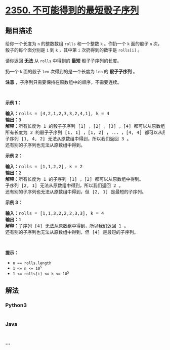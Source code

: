 # [2350. 不可能得到的最短骰子序列](https://leetcode-cn.com/problems/shortest-impossible-sequence-of-rolls)

## 题目描述

<!-- 这里写题目描述 -->

<p>给你一个长度为 <code>n</code>&nbsp;的整数数组&nbsp;<code>rolls</code>&nbsp;和一个整数&nbsp;<code>k</code>&nbsp;。你扔一个&nbsp;<code>k</code>&nbsp;面的骰子 <code>n</code>&nbsp;次，骰子的每个面分别是&nbsp;<code>1</code>&nbsp;到&nbsp;<code>k</code>&nbsp;，其中第&nbsp;<code>i</code>&nbsp;次扔得到的数字是&nbsp;<code>rolls[i]</code>&nbsp;。</p>

<p>请你返回 <strong>无法</strong>&nbsp;从 <code>rolls</code>&nbsp;中得到的 <strong>最短</strong>&nbsp;骰子子序列的长度。</p>

<p>扔一个 <code>k</code>&nbsp;面的骰子 <code>len</code>&nbsp;次得到的是一个长度为 <code>len</code>&nbsp;的 <strong>骰子子序列</strong>&nbsp;。</p>

<p><strong>注意</strong>&nbsp;，子序列只需要保持在原数组中的顺序，不需要连续。</p>

<p>&nbsp;</p>

<p><strong>示例 1：</strong></p>

<pre>
<b>输入：</b>rolls = [4,2,1,2,3,3,2,4,1], k = 4
<b>输出：</b>3
<b>解释：</b>所有长度为 1 的骰子子序列 [1] ，[2] ，[3] ，[4] 都可以从原数组中得到。
所有长度为 2 的骰子子序列 [1, 1] ，[1, 2] ，... ，[4, 4] 都可以从原数组中得到。
子序列 [1, 4, 2] 无法从原数组中得到，所以我们返回 3 。
还有别的子序列也无法从原数组中得到。</pre>

<p><strong>示例 2：</strong></p>

<pre>
<b>输入：</b>rolls = [1,1,2,2], k = 2
<b>输出：</b>2
<b>解释：</b>所有长度为 1 的子序列 [1] ，[2] 都可以从原数组中得到。
子序列 [2, 1] 无法从原数组中得到，所以我们返回 2 。
还有别的子序列也无法从原数组中得到，但 [2, 1] 是最短的子序列。
</pre>

<p><strong>示例 3：</strong></p>

<pre>
<b>输入：</b>rolls = [1,1,3,2,2,2,3,3], k = 4
<b>输出：</b>1
<b>解释：</b>子序列 [4] 无法从原数组中得到，所以我们返回 1 。
还有别的子序列也无法从原数组中得到，但 [4] 是最短的子序列。
</pre>

<p>&nbsp;</p>

<p><strong>提示：</strong></p>

<ul>
	<li><code>n == rolls.length</code></li>
	<li><code>1 &lt;= n &lt;= 10<sup>5</sup></code></li>
	<li><code>1 &lt;= rolls[i] &lt;= k &lt;= 10<sup>5</sup></code></li>
</ul>


## 解法

<!-- 这里可写通用的实现逻辑 -->

<!-- tabs:start -->

### **Python3**

<!-- 这里可写当前语言的特殊实现逻辑 -->

```python

```

### **Java**

<!-- 这里可写当前语言的特殊实现逻辑 -->

```java

```

### **...**

```

```

<!-- tabs:end -->

